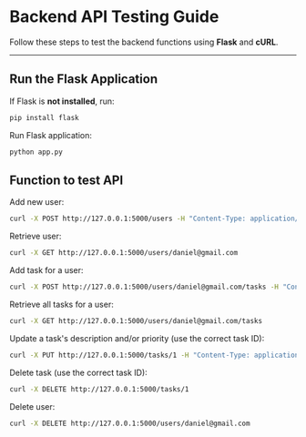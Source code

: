 # **Backend API Testing Guide**

Follow these steps to test the backend functions using **Flask** and **cURL**.

---

## **Run the Flask Application**
If Flask is **not installed**, run:
```bash
pip install flask
```

Run Flask application:

```bash
python app.py
```

## **Function to test API**

Add new user:
```bash
curl -X POST http://127.0.0.1:5000/users -H "Content-Type: application/json" -d '{"email": "daniel@gmail.com", "name": "Daniel Jacob"}'
```

Retrieve user:
```bash
curl -X GET http://127.0.0.1:5000/users/daniel@gmail.com
```

Add task for a user:
```bash
curl -X POST http://127.0.0.1:5000/users/daniel@gmail.com/tasks -H "Content-Type: application/json" -d '{"description": "Finish homework", "priority": "medium"}'
```

Retrieve all tasks for a user:
```bash
curl -X GET http://127.0.0.1:5000/users/daniel@gmail.com/tasks
```

Update a task's description and/or priority (use the correct task ID):
```bash
curl -X PUT http://127.0.0.1:5000/tasks/1 -H "Content-Type: application/json" -d '{"description": "Submit homework", "priority": "hard"}'
```

Delete task (use the correct task ID):
```bash
curl -X DELETE http://127.0.0.1:5000/tasks/1
```

Delete user:
```bash
curl -X DELETE http://127.0.0.1:5000/users/daniel@gmail.com
```




